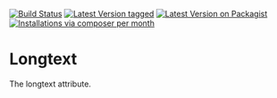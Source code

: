 [![Build Status](https://github.com/MetaModels/attribute_longtext/actions/workflows/diagnostics.yml/badge.svg)](https://github.com/MetaModels/attribute_longtext/actions)
[![Latest Version tagged](http://img.shields.io/github/tag/MetaModels/attribute_longtext.svg)](https://github.com/MetaModels/attribute_longtext/tags)
[![Latest Version on Packagist](http://img.shields.io/packagist/v/MetaModels/attribute_longtext.svg)](https://packagist.org/packages/MetaModels/attribute_longtext)
[![Installations via composer per month](http://img.shields.io/packagist/dm/MetaModels/attribute_longtext.svg)](https://packagist.org/packages/MetaModels/attribute_longtext)

Longtext
========

The longtext attribute.
